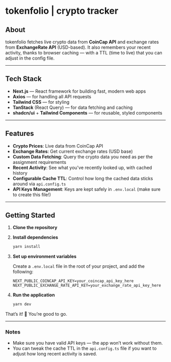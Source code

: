 # tokenfolio | crypto tracker

## About

tokenfolio fetches live crypto data from **CoinCap API** and exchange rates from **ExchangeRate API** (USD-based). It also remembers your recent activity, thanks to browser caching — with a TTL (time to live) that you can adjust in the config file.

---

## Tech Stack

-   **Next.js** — React framework for building fast, modern web apps
-   **Axios** — for handling all API requests
-   **Tailwind CSS** — for styling
-   **TanStack** (React Query) — for data fetching and caching
-   **shadcn/ui** + **Tailwind Components** — for reusable, styled components

---

## Features

-   **Crypto Prices**: Live data from CoinCap API
-   **Exchange Rates**: Get current exchange rates (USD base)
-   **Custom Data Fetching**: Query the crypto data you need as per the assignment requirements
-   **Recent Activity**: See what you've recently looked up, with cached history
-   **Configurable Cache TTL**: Control how long the cached data sticks around via `api.config.ts`
-   **API Keys Management**: Keys are kept safely in `.env.local` (make sure to create this file!)

---

## Getting Started

1. **Clone the repository**

2. **Install dependencies**

    ```bash
    yarn install
    ```

3. **Set up environment variables**

    Create a `.env.local` file in the root of your project, and add the following:

    ```
    NEXT_PUBLIC_COINCAP_API_KEY=your_coincap_api_key_here
    NEXT_PUBLIC_EXCHANGE_RATE_API_KEY=your_exchange_rate_api_key_here
    ```

4. **Run the application**
    ```bash
    yarn dev
    ```

That’s it! 🚀 You’re good to go.

---

### Notes

-   Make sure you have valid API keys — the app won’t work without them.
-   You can tweak the cache TTL in the `api.config.ts` file if you want to adjust how long recent activity is saved.
